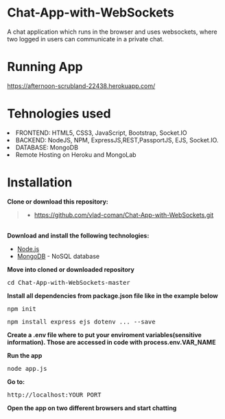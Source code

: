 # Chat-App-with-WebSockets
A chat application which runs in the browser and uses websockets, where two logged in users can communicate in a private chat. 

# Running App
https://afternoon-scrubland-22438.herokuapp.com/

# Tehnologies used
<li>FRONTEND: HTML5, CSS3, JavaScript, Bootstrap, Socket.IO</li>
<li>BACKEND: NodeJS, NPM, ExpressJS,REST,PassportJS, EJS, Socket.IO.</li>
<li>DATABASE: MongoDB</li>
<li>Remote Hosting on Heroku and MongoLab</li>

# Installation
<b>Clone or download this repository:</b></br>
> - https://github.com/vlad-coman/Chat-App-with-WebSockets.git
</br>
<b>Download and install the following technologies:</b></br>
<ul>
  <li><a href="https://nodejs.org/en/download/">Node.js</a></li>
  <li><a href="https://www.mongodb.com/">MongoDB</a> - NoSQL database</li>
</ul>
<b>Move into cloned or downloaded repository</b>
<pre>cd Chat-App-with-WebSockets-master</pre>
<b>Install all dependencies from package.json file like in the example below</b></br>
<pre>npm init</pre>
<pre>npm install express ejs dotenv ... --save</pre>
<p><b>Create a .env file where to put your enviroment variables(sensitive information). Those are accessed in code with process.env.VAR_NAME</b></p> 

<b>Run the app</b></br>
<pre>node app.js</pre>
<b>Go to:</b></br>
<pre>http://localhost:YOUR_PORT</pre>
<b>Open the app on two different browsers and start chatting</b>
